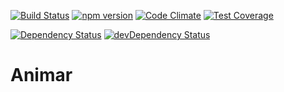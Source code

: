 [![Build Status](https://travis-ci.org/vincentriemer/animar.svg?branch=master)](https://travis-ci.org/vincentriemer/animar) [![npm version](https://badge.fury.io/js/animar.svg)](http://badge.fury.io/js/animar) [![Code Climate](https://codeclimate.com/github/vincentriemer/animar/badges/gpa.svg)](https://codeclimate.com/github/vincentriemer/animar) [![Test Coverage](https://codeclimate.com/github/vincentriemer/animar/badges/coverage.svg)](https://codeclimate.com/github/vincentriemer/animar)

[![Dependency Status](https://david-dm.org/vincentriemer/animar.svg)](https://david-dm.org/vincentriemer/animar) [![devDependency Status](https://david-dm.org/vincentriemer/animar/dev-status.svg)](https://david-dm.org/vincentriemer/animar#info=devDependencies)

# Animar
